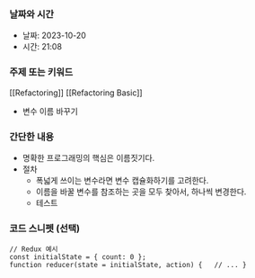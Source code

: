 ### 날짜와 시간

- 날짜: 2023-10-20
- 시간: 21:08

### 주제 또는 키워드
[[Refactoring]]
[[Refactoring Basic]]
- 변수 이름 바꾸기
### 간단한 내용
- 명확한 프로그래밍의 핵심은 이름짓기다.
- 절차
	- 폭넓게 쓰이는 변수라면 변수 캡슐화하기를 고려한다.
	- 이름을 바꿀 변수를 참조하는 곳을 모두 찾아서, 하나씩 변경한다.
	- 테스트

### 코드 스니펫 (선택)

```
// Redux 예시 
const initialState = { count: 0 };
function reducer(state = initialState, action) {   // ... }
```
